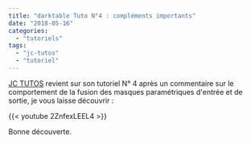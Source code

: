 ```yaml
---
title: "darktable Tuto N°4 : compléments importants"
date: "2018-05-16"
categories: 
  - "tutoriels"
tags: 
  - "jc-tutos"
  - "tutoriel"
---
```


[JC TUTOS](https://www.youtube.com/channel/UChkmJoz4r375C6F2eym99YQ) revient sur son tutoriel N° 4 après un commentaire sur le comportement de la fusion des masques paramétriques d'entrée et de sortie, je vous laisse découvrir : 

{{< youtube 2ZnfexLEEL4 >}}

Bonne découverte.
